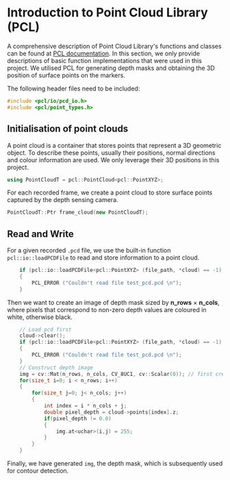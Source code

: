# Introduction to Point Cloud Library (PCL)

A comprehensive description of Point Cloud Library's functions and classes can be found at [PCL documentation](https://pointclouds.org/documentation/). In this section, we only provide descriptions of basic function implementations that were used in this project. We utilised PCL for generating depth masks and obtaining the 3D position of surface points on the markers.

The following header files need to be included:
```cpp
#include <pcl/io/pcd_io.h>
#include <pcl/point_types.h>
```

## Initialisation of point clouds

A point cloud is a container that stores points that represent a 3D geometric object. To describe these points, usually their positions, normal directions and colour information are used. We only leverage their 3D positions in this project.
 
```cpp
using PointCloudT = pcl::PointCloud<pcl::PointXYZ>;
```
For each recorded frame, we create a point cloud to store surface points captured by the depth sensing camera.
```cpp
PointCloudT::Ptr frame_cloud(new PointCloudT);
```

## Read and Write
For a given recorded `.pcd` file, we use the built-in function `pcl::io::loadPCDFile` to read and store information to a point cloud. 
```cpp
    if (pcl::io::loadPCDFile<pcl::PointXYZ> (file_path, *cloud) == -1) //* load the file
    {
        PCL_ERROR ("Couldn't read file test_pcd.pcd \n");
    }
```
Then we want to create an image of depth mask sized by **n_rows** $\times$ **n_cols**, where pixels that correspond to non-zero depth values are coloured in white, otherwise black.
```cpp
    // Load pcd first
    cloud->clear();  
    if (pcl::io::loadPCDFile<pcl::PointXYZ> (file_path, *cloud) == -1) //* load the file
    {
        PCL_ERROR ("Couldn't read file test_pcd.pcd \n");
    }
    // Construct depth image
    img = cv::Mat(n_rows, n_cols, CV_8UC1, cv::Scalar(0)); // first create a purely black image
    for(size_t i=0; i < n_rows; i++)
    {
        for(size_t j=0; j< n_cols; j++)
        {
            int index = i * n_cols + j;
            double pixel_depth = cloud->points[index].z;
            if(pixel_depth != 0.0)
            {
                img.at<uchar>(i,j) = 255;
            }
        }
    }
```
Finally, we have generated `img`, the depth mask, which is subsequently used for contour detection.
